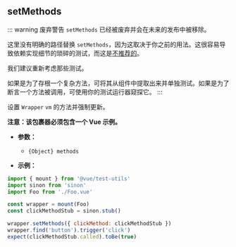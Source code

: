 ## setMethods

::: warning 废弃警告
`setMethods` 已经被废弃并会在未来的发布中被移除。

这里没有明确的路径替换 `setMethods`，因为这取决于你之前的用法。这很容易导致依赖实现细节的琐碎的测试，而这是[不推荐的](https://github.com/vuejs/rfcs/blob/668866fa71d70322f6a7689e88554ab27d349f9c/active-rfcs/0000-vtu-api.md#setmethods)。

我们建议重新考虑那些测试。

如果是为了存根一个复杂方法，可将其从组件中提取出来并单独测试。如果是为了断言一个方法被调用，可使用你的测试运行器窥探它。
:::

设置 `Wrapper` `vm` 的方法并强制更新。

**注意：该包裹器必须包含一个 Vue 示例。**

- **参数：**

  - `{Object} methods`

- **示例：**

```js
import { mount } from '@vue/test-utils'
import sinon from 'sinon'
import Foo from './Foo.vue'

const wrapper = mount(Foo)
const clickMethodStub = sinon.stub()

wrapper.setMethods({ clickMethod: clickMethodStub })
wrapper.find('button').trigger('click')
expect(clickMethodStub.called).toBe(true)
```

